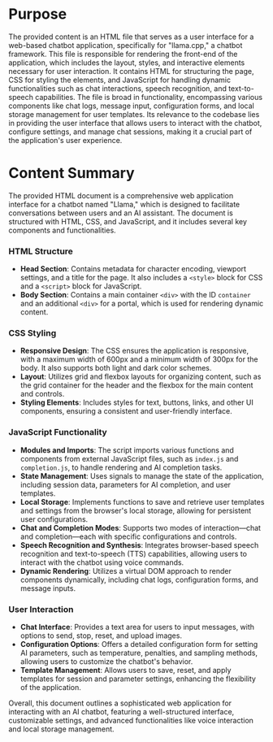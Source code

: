 # Purpose
The provided content is an HTML file that serves as a user interface for a web-based chatbot application, specifically for "llama.cpp," a chatbot framework. This file is responsible for rendering the front-end of the application, which includes the layout, styles, and interactive elements necessary for user interaction. It contains HTML for structuring the page, CSS for styling the elements, and JavaScript for handling dynamic functionalities such as chat interactions, speech recognition, and text-to-speech capabilities. The file is broad in functionality, encompassing various components like chat logs, message input, configuration forms, and local storage management for user templates. Its relevance to the codebase lies in providing the user interface that allows users to interact with the chatbot, configure settings, and manage chat sessions, making it a crucial part of the application's user experience.
# Content Summary
The provided HTML document is a comprehensive web application interface for a chatbot named "Llama," which is designed to facilitate conversations between users and an AI assistant. The document is structured with HTML, CSS, and JavaScript, and it includes several key components and functionalities.

### HTML Structure
- **Head Section**: Contains metadata for character encoding, viewport settings, and a title for the page. It also includes a `<style>` block for CSS and a `<script>` block for JavaScript.
- **Body Section**: Contains a main container `<div>` with the ID `container` and an additional `<div>` for a portal, which is used for rendering dynamic content.

### CSS Styling
- **Responsive Design**: The CSS ensures the application is responsive, with a maximum width of 600px and a minimum width of 300px for the body. It also supports both light and dark color schemes.
- **Layout**: Utilizes grid and flexbox layouts for organizing content, such as the grid container for the header and the flexbox for the main content and controls.
- **Styling Elements**: Includes styles for text, buttons, links, and other UI components, ensuring a consistent and user-friendly interface.

### JavaScript Functionality
- **Modules and Imports**: The script imports various functions and components from external JavaScript files, such as `index.js` and `completion.js`, to handle rendering and AI completion tasks.
- **State Management**: Uses signals to manage the state of the application, including session data, parameters for AI completion, and user templates.
- **Local Storage**: Implements functions to save and retrieve user templates and settings from the browser's local storage, allowing for persistent user configurations.
- **Chat and Completion Modes**: Supports two modes of interaction—chat and completion—each with specific configurations and controls.
- **Speech Recognition and Synthesis**: Integrates browser-based speech recognition and text-to-speech (TTS) capabilities, allowing users to interact with the chatbot using voice commands.
- **Dynamic Rendering**: Utilizes a virtual DOM approach to render components dynamically, including chat logs, configuration forms, and message inputs.

### User Interaction
- **Chat Interface**: Provides a text area for users to input messages, with options to send, stop, reset, and upload images.
- **Configuration Options**: Offers a detailed configuration form for setting AI parameters, such as temperature, penalties, and sampling methods, allowing users to customize the chatbot's behavior.
- **Template Management**: Allows users to save, reset, and apply templates for session and parameter settings, enhancing the flexibility of the application.

Overall, this document outlines a sophisticated web application for interacting with an AI chatbot, featuring a well-structured interface, customizable settings, and advanced functionalities like voice interaction and local storage management.
